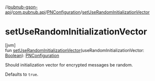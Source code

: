 //[pubnub-gson-api](../../../index.md)/[com.pubnub.api](../index.md)/[PNConfiguration](index.md)/[setUseRandomInitializationVector](set-use-random-initialization-vector.md)

# setUseRandomInitializationVector

[jvm]\
fun [setUseRandomInitializationVector](set-use-random-initialization-vector.md)(useRandomInitializationVector: [Boolean](https://kotlinlang.org/api/latest/jvm/stdlib/kotlin/-boolean/index.html)): [PNConfiguration](index.md)

Should initialization vector for encrypted messages be random.

Defaults to `true`.
